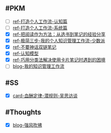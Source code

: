 
## #PKM

- [ ] [ref-打造个人工作流-认知篇](PKM-ref-打造个人工作流-认知篇.md)
- [ ] [ref-打造个人工作流-系统篇](PKM-ref-打造个人工作流-系统篇.md)
- [x] [ref-把阅读作为方法：从选书到笔记的经验分享](PKM-ref-把阅读作为方法：从选书到笔记的经验分享.md)
- [x] [ref-极简三步-我的个人知识管理工作流-少数派](PKM-ref-极简三步-我的个人知识管理工作流-少数派.md)
- [x] [ref-不要神话双链笔记](PKM-ref-请不要神化双链笔记-少数派.md)
- [x] [ref-认知模型](PKM-ref-认知模型.md)
- [x] [ref-巧用分类法解决使用卡片笔记时遇到的困境](PKM-ref-巧用分类法解决使用卡片笔记时遇到的困境-少数派.md)
- [ ] [blog-我的知识管理工作流](PKM-blog-我的知识管理工作流.md)

## #SS

- [x] [card-血酬定律-潜规则-吴思访谈](SS-card-血酬定律-潜规则-吴思访谈.md)

## #Thoughts

- [x] [blog-强风吹拂](Thoughts-blog-「强风吹拂」-何谓强大.md)
